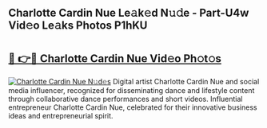 ## Charlotte Cardin Nue Le𝚊k𝚎d N𝚞𝚍e - Part-U4w Vid𝚎o Le𝚊ks Photos P1hKU

# <h2><a href="http://fb38km0.evod.top/?m=Charlotte+Cardin+Nue">🔗 👉🔴 Charlotte Cardin Nue Vid𝚎o Ph𝚘t𝚘s</a></h2>

[![Charlotte Cardin Nue N𝚞d𝚎s](https://i.imgur.com/8V9OHl7.gif)](http://fb38km0.evod.top/?m=Charlotte+Cardin+Nue)
Digital artist Charlotte Cardin Nue and social media influencer, recognized for disseminating dance and lifestyle content through collaborative dance performances and short videos. Influential entrepreneur Charlotte Cardin Nue, celebrated for their innovative business ideas and entrepreneurial spirit. 
